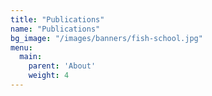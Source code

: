 ```yaml
---
title: "Publications"
name: "Publications"
bg_image: "/images/banners/fish-school.jpg"
menu:
  main:
    parent: 'About'
    weight: 4
---
```

